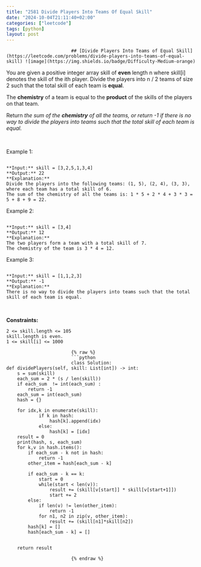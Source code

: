 ```yaml
---
title: "2581 Divide Players Into Teams Of Equal Skill"
date: "2024-10-04T21:11:40+02:00"
categories: ["leetcode"]
tags: [python]
layout: post
---
```



                            ## [Divide Players Into Teams of Equal Skill](https://leetcode.com/problems/divide-players-into-teams-of-equal-skill) ![image](https://img.shields.io/badge/Difficulty-Medium-orange)

You are given a positive integer array skill of **even** length n where skill[i] denotes the skill of the ith player. Divide the players into n / 2 teams of size 2 such that the total skill of each team is **equal**.

The **chemistry** of a team is equal to the **product** of the skills of the players on that team.

Return *the sum of the **chemistry** of all the teams, or return *-1* if there is no way to divide the players into teams such that the total skill of each team is equal.*

 

Example 1:

```

**Input:** skill = [3,2,5,1,3,4]
**Output:** 22
**Explanation:** 
Divide the players into the following teams: (1, 5), (2, 4), (3, 3), where each team has a total skill of 6.
The sum of the chemistry of all the teams is: 1 * 5 + 2 * 4 + 3 * 3 = 5 + 8 + 9 = 22.

```

Example 2:

```

**Input:** skill = [3,4]
**Output:** 12
**Explanation:** 
The two players form a team with a total skill of 7.
The chemistry of the team is 3 * 4 = 12.

```

Example 3:

```

**Input:** skill = [1,1,2,3]
**Output:** -1
**Explanation:** 
There is no way to divide the players into teams such that the total skill of each team is equal.

```

 

**Constraints:**

	2 <= skill.length <= 105
	skill.length is even.
	1 <= skill[i] <= 1000

                            {% raw %}
                            ```python
                            class Solution:
    def dividePlayers(self, skill: List[int]) -> int:
        s = sum(skill)
        each_sum = 2 * (s / len(skill))
        if each_sum  != int(each_sum) :
            return -1
        each_sum = int(each_sum)
        hash = {}

        for idx,k in enumerate(skill):
                if k in hash:
                    hash[k].append(idx)
                else:
                    hash[k] = [idx]
        result = 0
        print(hash, s, each_sum)
        for k,v in hash.items():
            if each_sum - k not in hash:
                return -1
            other_item = hash[each_sum - k]
            
            if each_sum - k == k:
                start = 0
                while(start < len(v)):
                    result += (skill[v[start]] * skill[v[start+1]])
                    start += 2
            else:
                if len(v) != len(other_item):
                    return -1
                for n1, n2 in zip(v, other_item):
                    result += (skill[n1]*skill[n2])
            hash[k] = []
            hash[each_sum - k] = []


        return result
        
                            {% endraw %}
                            